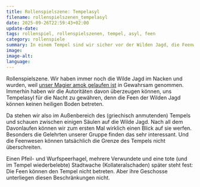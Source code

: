 ```yaml
---
title: Rollenspielszene: Tempelasyl
filename: rollenspielszenen_tempelasyl
date: 2025-09-26T22:59:43+02:00
update-date:
tags: rollenspiel, rollenspielszenen, tempel, asyl, feen
category: rollenspiele
summary: In einem Tempel sind wir sicher vor der Wilden Jagd, die Feenwesen können den Tempel nicht betreten. Aber Pfeile können sie trotzdem hereinschießen.
image:
image-alt:
language:
---
```


Rollenspielszene. Wir haben immer noch die Wilde Jagd im Nacken und wurden, weil [unser Magier amok gelaufen ist](/blogposts/rollenspielszenen_erster_eindruck) in Gewahrsam genommen. Immerhin haben wir die Autoritäten davon überzeugen können, uns Tempelasyl für die Nacht zu gewähren, denn die Feen der Wilden Jagd können keinen heiligen Boden betreten.

Da stehen wir also im Außenbereich des (griechisch anmutenden) Tempels und schauen zwischen einigen Säulen auf die Wilde Jagd. Nach all dem Davonlaufen können wir zum ersten Mal wirklich einen Blick auf sie werfen. Besonders die Gelehrten unserer Gruppe finden das sehr interessant. Und die Feenwesen können tatsächlich die Grenze des Tempels nicht überschreiten.

Einen Pfeil- und Wurfspeerhagel, mehrere Verwundete und eine tote (und im Tempel wiederbelebte) Stadtwache (Kollateralschaden) später steht fest: Die Feen können den Tempel nicht betreten. Aber ihre Geschosse unterliegen diesen Beschränkungen nicht.
